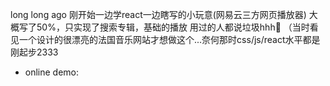 long long ago 刚开始一边学react一边瞎写的小玩意(网易云三方网页播放器)
大概写了50%，只实现了搜索专辑，基础的播放
用过的人都说垃圾hhh🐷
（当时看见一个设计的很漂亮的法国音乐网站才想做这个...奈何那时css/js/react水平都是刚起步2333

- online demo: 